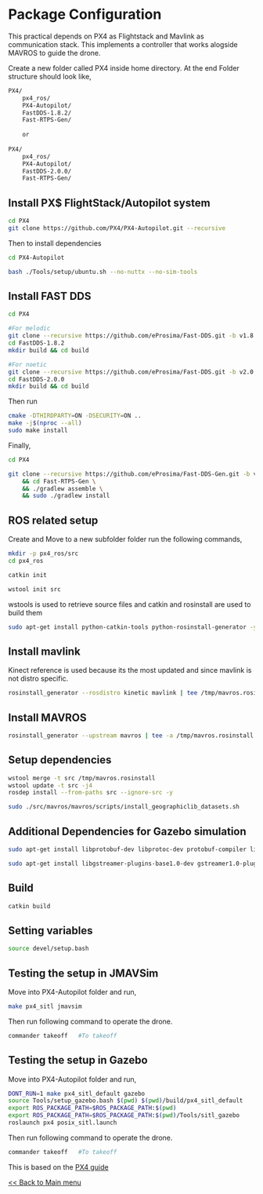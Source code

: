 # Package Configuration

This practical depends on PX4 as Flightstack and Mavlink as communication stack. This implements a controller that works alogside MAVROS to guide the drone.

Create a new folder called PX4 inside home directory. At the end Folder structure should look like,

```sh
PX4/
    px4_ros/
    PX4-Autopilot/
    FastDDS-1.8.2/
    Fast-RTPS-Gen/
    
    or
    
PX4/
    px4_ros/
    PX4-Autopilot/
    FastDDS-2.0.0/
    Fast-RTPS-Gen/    
```

## Install PX$ FlightStack/Autopilot system

```sh
cd PX4
git clone https://github.com/PX4/PX4-Autopilot.git --recursive
```

Then to install dependencies

```sh
cd PX4-Autopilot

bash ./Tools/setup/ubuntu.sh --no-nuttx --no-sim-tools
```

## Install FAST DDS

```sh
cd PX4

#For melodic
git clone --recursive https://github.com/eProsima/Fast-DDS.git -b v1.8.2 FastDDS-1.8.2
cd FastDDS-1.8.2
mkdir build && cd build

#For noetic
git clone --recursive https://github.com/eProsima/Fast-DDS.git -b v2.0.0 FastDDS-2.0.0
cd FastDDS-2.0.0
mkdir build && cd build
```

Then run 

```sh
cmake -DTHIRDPARTY=ON -DSECURITY=ON ..
make -j$(nproc --all)
sudo make install
```

Finally,

```sh
cd PX4

git clone --recursive https://github.com/eProsima/Fast-DDS-Gen.git -b v1.0.4 Fast-RTPS-Gen \
    && cd Fast-RTPS-Gen \
    && ./gradlew assemble \
    && sudo ./gradlew install
```
## ROS related setup

Create and Move to a new subfolder folder run the following commands,
 
```sh
mkdir -p px4_ros/src
cd px4_ros

catkin init

wstool init src
```

wstools is used to retrieve source files and catkin and rosinstall are used to build them

```sh
sudo apt-get install python-catkin-tools python-rosinstall-generator -y
```

## Install mavlink 

Kinect reference is used because its the most updated and since mavlink is not distro specific.

```sh
rosinstall_generator --rosdistro kinetic mavlink | tee /tmp/mavros.rosinstall
```

## Install MAVROS

```sh
rosinstall_generator --upstream mavros | tee -a /tmp/mavros.rosinstall
```

## Setup dependencies

```sh
wstool merge -t src /tmp/mavros.rosinstall
wstool update -t src -j4
rosdep install --from-paths src --ignore-src -y
```

```sh
sudo ./src/mavros/mavros/scripts/install_geographiclib_datasets.sh
```

## Additional Dependencies for Gazebo simulation

```sh
sudo apt-get install libprotobuf-dev libprotoc-dev protobuf-compiler libeigen3-dev libxml2-utils python-rospkg python-jinja2
```

```sh
sudo apt-get install libgstreamer-plugins-base1.0-dev gstreamer1.0-plugins-bad gstreamer1.0-plugins-base gstreamer1.0-plugins-good gstreamer1.0-plugins-ugly -y
```

## Build

```sh
catkin build
```

## Setting variables

```sh
source devel/setup.bash
```

## Testing the setup in JMAVSim

Move into PX4-Autopilot folder and run,

```sh
make px4_sitl jmavsim
```

Then run following command to operate the drone.

```sh
commander takeoff   #To takeoff
```

## Testing the setup in Gazebo

Move into PX4-Autopilot folder and run,

```sh
DONT_RUN=1 make px4_sitl_default gazebo
source Tools/setup_gazebo.bash $(pwd) $(pwd)/build/px4_sitl_default
export ROS_PACKAGE_PATH=$ROS_PACKAGE_PATH:$(pwd)
export ROS_PACKAGE_PATH=$ROS_PACKAGE_PATH:$(pwd)/Tools/sitl_gazebo
roslaunch px4 posix_sitl.launch
```

Then run following command to operate the drone.

```sh
commander takeoff   #To takeoff
```

This is based on the [PX4 guide](https://docs.px4.io/master/en/ros/mavros_installation.html)

[<< Back to Main menu](../README.md)
